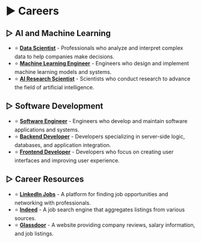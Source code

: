 # ► Careers

## ▷ AI and Machine Learning

* ⭐ **[Data Scientist](https://www.datasciencecentral.com/profiles/blogs/what-does-a-data-scientist-do)** - Professionals who analyze and interpret complex data to help companies make decisions.
* ⭐ **[Machine Learning Engineer](https://www.coursera.org/articles/machine-learning-engineer)** - Engineers who design and implement machine learning models and systems.
* ⭐ **[AI Research Scientist](https://www.ibm.com/blog/ai-research-scientist/)** - Scientists who conduct research to advance the field of artificial intelligence.

## ▷ Software Development

* ⭐ **[Software Engineer](https://www.codecademy.com/articles/what-is-a-software-engineer)** - Engineers who develop and maintain software applications and systems.
* ⭐ **[Backend Developer](https://www.codecademy.com/articles/backend-developer)** - Developers specializing in server-side logic, databases, and application integration.
* ⭐ **[Frontend Developer](https://www.codecademy.com/articles/front-end-developer)** - Developers who focus on creating user interfaces and improving user experience.

## ▷ Career Resources

* ⭐ **[LinkedIn Jobs](https://www.linkedin.com/jobs)** - A platform for finding job opportunities and networking with professionals.
* ⭐ **[Indeed](https://www.indeed.com)** - A job search engine that aggregates listings from various sources.
* ⭐ **[Glassdoor](https://www.glassdoor.com)** - A website providing company reviews, salary information, and job listings.
